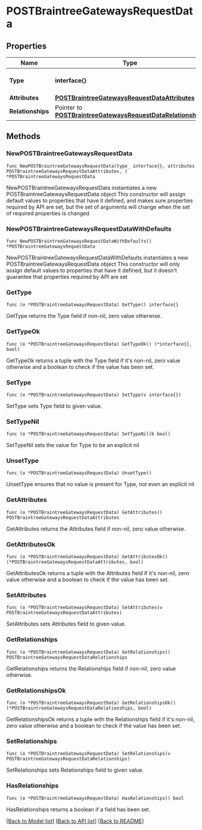 # POSTBraintreeGatewaysRequestData

## Properties

Name | Type | Description | Notes
------------ | ------------- | ------------- | -------------
**Type** | **interface{}** | The resource&#39;s type | 
**Attributes** | [**POSTBraintreeGatewaysRequestDataAttributes**](POSTBraintreeGatewaysRequestDataAttributes.md) |  | 
**Relationships** | Pointer to [**POSTBraintreeGatewaysRequestDataRelationships**](POSTBraintreeGatewaysRequestDataRelationships.md) |  | [optional] 

## Methods

### NewPOSTBraintreeGatewaysRequestData

`func NewPOSTBraintreeGatewaysRequestData(type_ interface{}, attributes POSTBraintreeGatewaysRequestDataAttributes, ) *POSTBraintreeGatewaysRequestData`

NewPOSTBraintreeGatewaysRequestData instantiates a new POSTBraintreeGatewaysRequestData object
This constructor will assign default values to properties that have it defined,
and makes sure properties required by API are set, but the set of arguments
will change when the set of required properties is changed

### NewPOSTBraintreeGatewaysRequestDataWithDefaults

`func NewPOSTBraintreeGatewaysRequestDataWithDefaults() *POSTBraintreeGatewaysRequestData`

NewPOSTBraintreeGatewaysRequestDataWithDefaults instantiates a new POSTBraintreeGatewaysRequestData object
This constructor will only assign default values to properties that have it defined,
but it doesn't guarantee that properties required by API are set

### GetType

`func (o *POSTBraintreeGatewaysRequestData) GetType() interface{}`

GetType returns the Type field if non-nil, zero value otherwise.

### GetTypeOk

`func (o *POSTBraintreeGatewaysRequestData) GetTypeOk() (*interface{}, bool)`

GetTypeOk returns a tuple with the Type field if it's non-nil, zero value otherwise
and a boolean to check if the value has been set.

### SetType

`func (o *POSTBraintreeGatewaysRequestData) SetType(v interface{})`

SetType sets Type field to given value.


### SetTypeNil

`func (o *POSTBraintreeGatewaysRequestData) SetTypeNil(b bool)`

 SetTypeNil sets the value for Type to be an explicit nil

### UnsetType
`func (o *POSTBraintreeGatewaysRequestData) UnsetType()`

UnsetType ensures that no value is present for Type, not even an explicit nil
### GetAttributes

`func (o *POSTBraintreeGatewaysRequestData) GetAttributes() POSTBraintreeGatewaysRequestDataAttributes`

GetAttributes returns the Attributes field if non-nil, zero value otherwise.

### GetAttributesOk

`func (o *POSTBraintreeGatewaysRequestData) GetAttributesOk() (*POSTBraintreeGatewaysRequestDataAttributes, bool)`

GetAttributesOk returns a tuple with the Attributes field if it's non-nil, zero value otherwise
and a boolean to check if the value has been set.

### SetAttributes

`func (o *POSTBraintreeGatewaysRequestData) SetAttributes(v POSTBraintreeGatewaysRequestDataAttributes)`

SetAttributes sets Attributes field to given value.


### GetRelationships

`func (o *POSTBraintreeGatewaysRequestData) GetRelationships() POSTBraintreeGatewaysRequestDataRelationships`

GetRelationships returns the Relationships field if non-nil, zero value otherwise.

### GetRelationshipsOk

`func (o *POSTBraintreeGatewaysRequestData) GetRelationshipsOk() (*POSTBraintreeGatewaysRequestDataRelationships, bool)`

GetRelationshipsOk returns a tuple with the Relationships field if it's non-nil, zero value otherwise
and a boolean to check if the value has been set.

### SetRelationships

`func (o *POSTBraintreeGatewaysRequestData) SetRelationships(v POSTBraintreeGatewaysRequestDataRelationships)`

SetRelationships sets Relationships field to given value.

### HasRelationships

`func (o *POSTBraintreeGatewaysRequestData) HasRelationships() bool`

HasRelationships returns a boolean if a field has been set.


[[Back to Model list]](../README.md#documentation-for-models) [[Back to API list]](../README.md#documentation-for-api-endpoints) [[Back to README]](../README.md)


